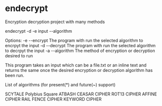 # endecrypt
Encryption decryption project with many methods

endecrypt -d -e input --algorithm

Options:
-e --encrypt	The program with run the selected algorithm to encrpyt the input
-d --decrypt	The program with run the selected algorithm to decrpyt the input
-a --algorithm  The method of encryption or decryption desired to run

This program takes an input which can be a file.txt or an inline text and returns the same once the desired encryption or decryption algorithm has been run.

List of algorithms (for present(*) and future(~) support)

SCYTALE
Polybius Square
ATBASH
CEASAR CIPHER
ROT13 CIPHER
AFFINE CIPHER
RAIL FENCE CIPHER
KEYWORD CIPHER
